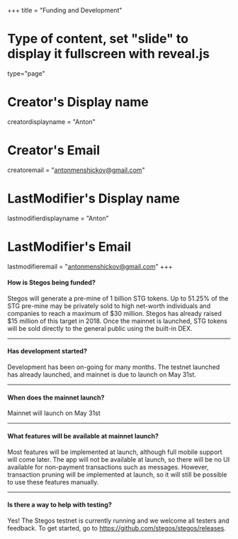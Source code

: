 +++
title = "Funding and Development"
# Type of content, set "slide" to display it fullscreen with reveal.js
type="page"

# Creator's Display name
creatordisplayname = "Anton"
# Creator's Email
creatoremail = "antonmenshickov@gmail.com"
# LastModifier's Display name
lastmodifierdisplayname = "Anton"
# LastModifier's Email
lastmodifieremail = "antonmenshickov@gmail.com"
+++

#### How is Stegos being funded?
Stegos will generate a pre-mine of 1 billion STG tokens. Up to 51.25% of the STG pre-mine may be privately sold to high net-worth individuals and companies to reach a maximum of $30 million. Stegos has already raised $15 million of this target in 2018. Once the mainnet is launched, STG tokens will be sold directly to the general public using the built-in DEX.
___
#### Has development started?
Development has been on-going for many months. The testnet launched has already launched, and mainnet is due to launch on May 31st.
___
#### When does the mainnet launch?
Mainnet will launch on May 31st
___
#### What features will be available at mainnet launch?
Most features will be implemented at launch, although full mobile support will come later. The app will not be available at launch, so there will be no UI available for non-payment transactions such as messages. However, transaction pruning will be implemented at launch, so it will still be possible to use these features manually.
___
#### Is there a way to help with testing?
Yes! The Stegos testnet is currently running and we welcome all testers and feedback. To get started, go to https://github.com/stegos/stegos/releases.
